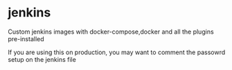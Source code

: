 # jenkins
Custom jenkins images with docker-compose,docker and all the plugins pre-installed

If you are using this on production, you may want to comment the passowrd setup on the jenkins file 

